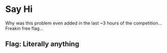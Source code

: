 # Say Hi

Why was this problem even added in the last ~3 hours of the competition... Freakin free flag...

## Flag: Literally anything

